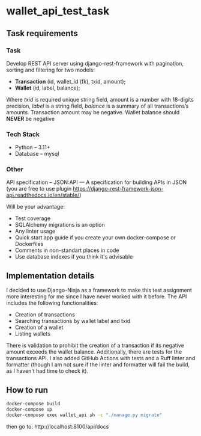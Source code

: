 # wallet_api_test_task

## Task requirements

### Task

Develop REST API server using django-rest-framework with pagination, sorting and filtering for two models:

- **Transaction** (id, wallet_id (fk), txid, amount);
- **Wallet** (id, label, balance);

Where *txid* is required unique string field, amount is a number with 18-digits precision, *label* is a string field, *balance* is a summary of all transactions’s amounts. Transaction amount may be negative. Wallet balance should **NEVER** be negative

### Tech Stack

- Python – 3.11+
- Database – mysql

### Other

API specification – JSON:API — A specification for building APIs in JSON (you are free to use plugin https://django-rest-framework-json-api.readthedocs.io/en/stable/)

Will be your advantage:

- Test coverage
- SQLAlchemy migrations is an option
- Any linter usage
- Quick start app guide if you create your own docker-compose or Dockerfiles
- Comments in non-standart places in code
- Use database indexes if you think it's advisable

## Implementation details

I decided to use Django-Ninja as a framework to make this test assignment more interesting for me since I have never worked with it before. The API includes the following functionalities:

- Creation of transactions
- Searching transactions by wallet label and txid
- Creation of a wallet
- Listing wallets

There is validation to prohibit the creation of a transaction if its negative amount exceeds the wallet balance. Additionally, there are tests for the transactions API. I also added GitHub Actions with tests and a Ruff linter and formatter (though I am not sure if the linter and formatter will fail the build, as I haven't had time to check it).

## How to run

```sh
docker-compose build
docker-compose up
docker-compose exec wallet_api sh -c "./manage.py migrate"
```

then go to: http://localhost:8100/api/docs
